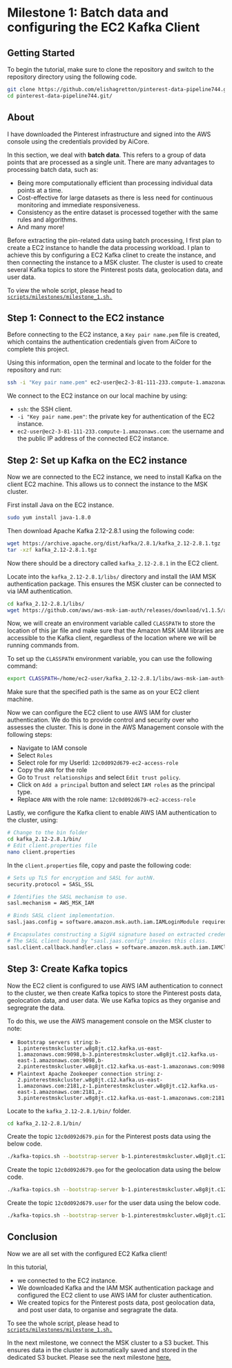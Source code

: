 # Milestone 1: Batch data and configuring the EC2 Kafka Client

## Getting Started

To begin the tutorial, make sure to clone the repository and switch to the repository directory using the following code.

```bash
git clone https://github.com/elishagretton/pinterest-data-pipeline744.git
cd pinterest-data-pipeline744.git/
```

## About

I have downloaded the Pinterest infrastructure and signed into the AWS console using the credentials provided by AiCore.

In this section, we deal with **batch data**. This refers to a group of data points that are processed as a single unit. There are many advantages to processing batch data, such as:

- Being more computationally efficient than processing individual data points at a time.
- Cost-effective for large datasets as there is less need for continuous monitoring and immediate responsiveness.
- Consistency as the entire dataset is processed together with the same rules and algorithms.
- And many more!

Before extracting the pin-related data using batch processing, I first plan to create a EC2 instance to handle the data processing workload. I plan to achieve this by configuring a EC2 Kafka clinet to create the instance, and then connecting the instance to a MSK cluster. The cluster is used to create several Kafka topics to store the Pinterest posts data, geolocation data, and user data.

To view the whole script, please head to [`scripts/milestones/milestone_1.sh.`](../scripts/milestones/milestone_1.sh)

## Step 1: Connect to the EC2 instance

Before connecting to the EC2 instance, a `Key pair name.pem` file is created, which contains the authentication credentials given from AiCore to complete this project.

Using this information, open the terminal and locate to the folder for the repository and run:

```bash
ssh -i "Key pair name.pem" ec2-user@ec2-3-81-111-233.compute-1.amazonaws.com
```

We connect to the EC2 instance on our local machine by using:

- `ssh`: the SSH client.
- `-i "Key pair name.pem"`: the private key for authentication of the EC2 instance.
- `ec2-user@ec2-3-81-111-233.compute-1.amazonaws.com`: the username and the public IP address of the connected EC2 instance.

## Step 2: Set up Kafka on the EC2 instance

Now we are connected to the EC2 instance, we need to install Kafka on the client EC2 machine. This allows us to connect the instance to the MSK cluster.

First install Java on the EC2 instance.

```bash
sudo yum install java-1.8.0
```

Then download Apache Kafka 2.12-2.8.1 using the following code:

```bash
wget https://archive.apache.org/dist/kafka/2.8.1/kafka_2.12-2.8.1.tgz
tar -xzf kafka_2.12-2.8.1.tgz
```

Now there should be a directory called `kafka_2.12-2.8.1` in the EC2 client.

Locate into the `kafka_2.12-2.8.1/libs/` directory and install the IAM MSK authentication package. This ensures the MSK cluster can be connected to via IAM authentication.

```bash
cd kafka_2.12-2.8.1/libs/
wget https://github.com/aws/aws-msk-iam-auth/releases/download/v1.1.5/aws-msk-iam-auth-1.1.5-all.jar
```

Now, we will create an environment variable called `CLASSPATH` to store the location of this jar file and make sure that the Amazon MSK IAM libraries are accessible to the Kafka client, regardless of the location where we will be running commands from.

To set up the `CLASSPATH` environment variable, you can use the following command:

```bash
export CLASSPATH=/home/ec2-user/kafka_2.12-2.8.1/libs/aws-msk-iam-auth-1.1.5-all.jar
```

Make sure that the specified path is the same as on your EC2 client machine.

Now we can configure the EC2 client to use AWS IAM for cluster authentication. We do this to provide control and security over who assesses the cluster. This is done in the AWS Management console with the following steps:

- Navigate to IAM console
- Select `Roles`
- Select role for my UserId: `12c0d092d679-ec2-access-role`
- Copy the `ARN` for the role
- Go to `Trust relationships` and select `Edit trust policy`.
- Click on `Add a principal` button and select `IAM roles` as the principal type.
- Replace `ARN` with the role name: `12c0d092d679-ec2-access-role`

Lastly, we configure the Kafka client to enable AWS IAM authentication to the cluster, using:

```bash
# Change to the bin folder
cd kafka_2.12-2.8.1/bin/
# Edit client.properties file
nano client.properties
```

In the `client.properties` file, copy and paste the following code:

```bash
# Sets up TLS for encryption and SASL for authN.
security.protocol = SASL_SSL

# Identifies the SASL mechanism to use.
sasl.mechanism = AWS_MSK_IAM

# Binds SASL client implementation.
sasl.jaas.config = software.amazon.msk.auth.iam.IAMLoginModule required awsRoleArn="arn:aws:iam::584739742957:role/12c0d092d679-ec2-access-role";

# Encapsulates constructing a SigV4 signature based on extracted credentials.
# The SASL client bound by "sasl.jaas.config" invokes this class.
sasl.client.callback.handler.class = software.amazon.msk.auth.iam.IAMClientCallbackHandler
```

## Step 3: Create Kafka topics

Now the EC2 client is configured to use AWS IAM authentication to connect to the cluster, we then create Kafka topics to store the Pinterest posts data, geolocation data, and user data. We use Kafka topics as they organise and segregrate the data.

To do this, we use the AWS management console on the MSK cluster to note:

- `Bootstrap servers string`: `b-1.pinterestmskcluster.w8g8jt.c12.kafka.us-east-1.amazonaws.com:9098,b-3.pinterestmskcluster.w8g8jt.c12.kafka.us-east-1.amazonaws.com:9098,b-2.pinterestmskcluster.w8g8jt.c12.kafka.us-east-1.amazonaws.com:9098`
- `Plaintext Apache Zookeeper connection string`: `z-2.pinterestmskcluster.w8g8jt.c12.kafka.us-east-1.amazonaws.com:2181,z-1.pinterestmskcluster.w8g8jt.c12.kafka.us-east-1.amazonaws.com:2181,z-3.pinterestmskcluster.w8g8jt.c12.kafka.us-east-1.amazonaws.com:2181`

Locate to the `kafka_2.12-2.8.1/bin/` folder.

```bash
cd kafka_2.12-2.8.1/bin/
```

Create the topic `12c0d092d679.pin` for the Pinterest posts data using the below code.

```bash
./kafka-topics.sh --bootstrap-server b-1.pinterestmskcluster.w8g8jt.c12.kafka.us-east-1.amazonaws.com:9098,b-3.pinterestmskcluster.w8g8jt.c12.kafka.us-east-1.amazonaws.com:9098,b-2.pinterestmskcluster.w8g8jt.c12.kafka.us-east-1.amazonaws.com:9098 --command-config client.properties --create --topic 12c0d092d679.pin
```

Create the topic `12c0d092d679.geo` for the geolocation data using the below code.

```bash
./kafka-topics.sh --bootstrap-server b-1.pinterestmskcluster.w8g8jt.c12.kafka.us-east-1.amazonaws.com:9098,b-3.pinterestmskcluster.w8g8jt.c12.kafka.us-east-1.amazonaws.com:9098,b-2.pinterestmskcluster.w8g8jt.c12.kafka.us-east-1.amazonaws.com:9098 --command-config client.properties --create --topic 12c0d092d679.geo
```

Create the topic `12c0d092d679.user` for the user data using the below code.

```bash
./kafka-topics.sh --bootstrap-server b-1.pinterestmskcluster.w8g8jt.c12.kafka.us-east-1.amazonaws.com:9098,b-3.pinterestmskcluster.w8g8jt.c12.kafka.us-east-1.amazonaws.com:9098,b-2.pinterestmskcluster.w8g8jt.c12.kafka.us-east-1.amazonaws.com:9098 --command-config client.properties --create --topic 12c0d092d679.user
```

## Conclusion

Now we are all set with the configured EC2 Kafka client!

In this tutorial,

- we connected to the EC2 instance.
- We downloaded Kafka and the IAM MSK authentication package and configured the EC2 client to use AWS IAM for cluster authentication.
- We created topics for the Pinterest posts data, post geolocation data, and post user data, to organise and segragrate the data.

To see the whole script, please head to [`scripts/milestones/milestone_1.sh.`](../scripts/milestones/milestone_1.sh)

In the next milestone, we connect the MSK cluster to a S3 bucket. This ensures data in the cluster is automatically saved and stored in the dedicated S3 bucket. Please see the next milestone [here.](./milestone_2.md)
